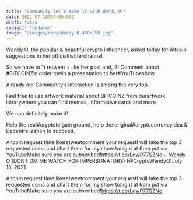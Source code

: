 ```yaml
---
title: "Community let’s make it with Wendy O!"
date: 2021-07-18T00:00:00Z
draft: false
subject: "Updates"
image: "/images/news/Wendy-O-400x250.jpg"
---
```


Wendy O, the popular & beautiful crypto influencer, asked today for Altcoin suggestions in her officialtwitterchannel.

So we have to 1) retweet + like her post and, 2) Comment about #BITCOINZin order towin a presentation to her#YouTubeshow.

Already our Community’s interaction is among the very top.

Feel free to use artwork material about BITCOINZ from ourartwork librarywhere you can find memes, informative cards and more.

We can definitely make it!

Help the real#cryptoto gain ground, help the original#cryptocurrencyidea & Decentralization to succeed.

Altcoin request time!likeretweetcomment your requestI will take the top 3 requested coins and chart them for my show tonight at 6pm pst via YouTubeMake sure you are subscribed!https://t.co/LqwP77SZNo— Wendy O (DONT DM ME WATCH FOR IMPERSONATORS) (@CryptoWendyO)July 18, 2021

Altcoin request time!likeretweetcomment your requestI will take the top 3 requested coins and chart them for my show tonight at 6pm pst via YouTubeMake sure you are subscribed!https://t.co/LqwP77SZNo
